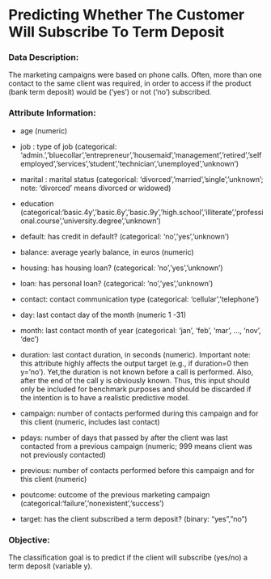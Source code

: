 # Predicting Whether The Customer Will Subscribe To Term Deposit
### Data Description:
The marketing campaigns were based on phone calls. Often, more than one contact to the same client was required, in order to access if the product (bank term deposit) would be (‘yes’) or not (‘no’) subscribed.

### Attribute Information:
* age (numeric)

* job : type of job (categorical: ‘admin.’,’bluecollar’,’entrepreneur’,’housemaid’,’management’,’retired’,’selfemployed’,’services’,’student’,’technician’,’unemployed’,’unknown’)

* marital : marital status (categorical: ‘divorced’,’married’,’single’,’unknown’; note: ‘divorced’ means divorced or widowed)

* education (categorical:‘basic.4y’,’basic.6y’,’basic.9y’,’high.school’,’illiterate’,’professional.course’,’university.degree’,’unknown’)

* default: has credit in default? (categorical: ‘no’,’yes’,’unknown’)

* balance: average yearly balance, in euros (numeric)

* housing: has housing loan? (categorical: ‘no’,’yes’,’unknown’)

* loan: has personal loan? (categorical: ‘no’,’yes’,’unknown’)

* contact: contact communication type (categorical: ‘cellular’,’telephone’)

* day: last contact day of the month (numeric 1 -31)

* month: last contact month of year (categorical: ‘jan’, ‘feb’, ‘mar’, …, ‘nov’, ‘dec’)

* duration: last contact duration, in seconds (numeric). Important note: this attribute highly affects the output target (e.g., if duration=0 then y=’no’). Yet,the duration is not known before a call is performed. Also, after the end of the call y is obviously known. Thus, this input should only be included for benchmark purposes and should be discarded if the intention is to have a realistic predictive model.

* campaign: number of contacts performed during this campaign and for this client (numeric, includes last contact)

* pdays: number of days that passed by after the client was last contacted from a previous campaign (numeric; 999 means client was not previously contacted)

* previous: number of contacts performed before this campaign and for this client (numeric)

* poutcome: outcome of the previous marketing campaign (categorical:‘failure’,’nonexistent’,’success’)

* target: has the client subscribed a term deposit? (binary: “yes”,”no”)

### Objective:
The classification goal is to predict if the client will subscribe (yes/no) a term deposit (variable y).
